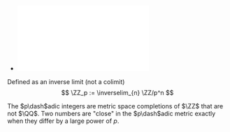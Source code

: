 - ![Big list of useful p-adic formulas](../attachments/p_adic_formulas.pdf)

Defined as an inverse limit (not a colimit)
$$
\ZZ_p := \inverselim_{n} \ZZ/p^n
$$


The $p\dash$adic integers are metric space completions of $\ZZ$ that are not $\QQ$. Two numbers are "close" in the $p\dash$adic metric exactly when they differ by a large power of $p$.